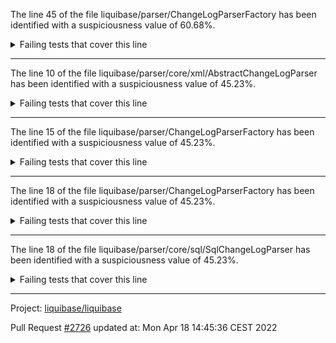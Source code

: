 The line 45 of the file liquibase/parser/ChangeLogParserFactory has been identified with a suspiciousness value of 60.68%.

<details>
     <summary>Failing tests that cover this line</summary>

- `liquibase.changelog.ChangeLogParserFactoryTest#register`
- `liquibase.parser.ChangeLogParserFactoryTest#unregister_instance`
- `liquibase.parser.ChangeLogParserFactoryTest#builtInGeneratorsAreFound`
- `liquibase.changelog.ChangeLogParserFactoryTest#unregisterAllParsers_ShouldRemoveAllParsers`
- `liquibase.changelog.ChangeLogParserFactoryTest#getParser_byExtension`
- `liquibase.changelog.ChangeLogParserFactoryTest#builtInGeneratorsAreFound`
- `liquibase.parser.ChangeLogParserFactoryTest#register`
- `liquibase.changelog.ChangeLogParserFactoryTest#unregister_instance`
- `liquibase.changelog.ChangeLogParserFactoryTest#getParser_byFile`
</details>

***

The line 10 of the file liquibase/parser/core/xml/AbstractChangeLogParser has been identified with a suspiciousness value of 45.23%.

<details>
     <summary>Failing tests that cover this line</summary>

- `liquibase.changelog.ChangeLogParserFactoryTest#register`
- `liquibase.parser.ChangeLogParserFactoryTest#unregister_instance`
- `liquibase.parser.ChangeLogParserFactoryTest#builtInGeneratorsAreFound`
- `liquibase.changelog.ChangeLogParserFactoryTest#unregisterAllParsers_ShouldRemoveAllParsers`
- `liquibase.changelog.ChangeLogParserFactoryTest#getParser_byExtension`
- `liquibase.changelog.ChangeLogParserFactoryTest#builtInGeneratorsAreFound`
- `liquibase.parser.ChangeLogParserFactoryTest#register`
- `liquibase.changelog.ChangeLogParserFactoryTest#unregister_instance`
- `liquibase.changelog.ChangeLogParserFactoryTest#getParser_byFile`
</details>

***

The line 15 of the file liquibase/parser/ChangeLogParserFactory has been identified with a suspiciousness value of 45.23%.

<details>
     <summary>Failing tests that cover this line</summary>

- `liquibase.changelog.ChangeLogParserFactoryTest#register`
- `liquibase.parser.ChangeLogParserFactoryTest#unregister_instance`
- `liquibase.parser.ChangeLogParserFactoryTest#builtInGeneratorsAreFound`
- `liquibase.changelog.ChangeLogParserFactoryTest#unregisterAllParsers_ShouldRemoveAllParsers`
- `liquibase.changelog.ChangeLogParserFactoryTest#getParser_byExtension`
- `liquibase.changelog.ChangeLogParserFactoryTest#builtInGeneratorsAreFound`
- `liquibase.parser.ChangeLogParserFactoryTest#register`
- `liquibase.changelog.ChangeLogParserFactoryTest#unregister_instance`
- `liquibase.changelog.ChangeLogParserFactoryTest#getParser_byFile`
</details>

***

The line 18 of the file liquibase/parser/ChangeLogParserFactory has been identified with a suspiciousness value of 45.23%.

<details>
     <summary>Failing tests that cover this line</summary>

- `liquibase.changelog.ChangeLogParserFactoryTest#register`
- `liquibase.parser.ChangeLogParserFactoryTest#unregister_instance`
- `liquibase.parser.ChangeLogParserFactoryTest#builtInGeneratorsAreFound`
- `liquibase.changelog.ChangeLogParserFactoryTest#unregisterAllParsers_ShouldRemoveAllParsers`
- `liquibase.changelog.ChangeLogParserFactoryTest#getParser_byExtension`
- `liquibase.changelog.ChangeLogParserFactoryTest#builtInGeneratorsAreFound`
- `liquibase.parser.ChangeLogParserFactoryTest#register`
- `liquibase.changelog.ChangeLogParserFactoryTest#unregister_instance`
- `liquibase.changelog.ChangeLogParserFactoryTest#getParser_byFile`
</details>

***

The line 18 of the file liquibase/parser/core/sql/SqlChangeLogParser has been identified with a suspiciousness value of 45.23%.

<details>
     <summary>Failing tests that cover this line</summary>

- `liquibase.changelog.ChangeLogParserFactoryTest#register`
- `liquibase.parser.ChangeLogParserFactoryTest#unregister_instance`
- `liquibase.parser.ChangeLogParserFactoryTest#builtInGeneratorsAreFound`
- `liquibase.changelog.ChangeLogParserFactoryTest#unregisterAllParsers_ShouldRemoveAllParsers`
- `liquibase.changelog.ChangeLogParserFactoryTest#getParser_byExtension`
- `liquibase.changelog.ChangeLogParserFactoryTest#builtInGeneratorsAreFound`
- `liquibase.parser.ChangeLogParserFactoryTest#register`
- `liquibase.changelog.ChangeLogParserFactoryTest#unregister_instance`
- `liquibase.changelog.ChangeLogParserFactoryTest#getParser_byFile`
</details>

***

Project: [liquibase/liquibase](https://github.com/liquibase/liquibase)

Pull Request [#2726](https://github.com/liquibase/liquibase/pull/2726) updated at: Mon Apr 18 14:45:36 CEST 2022
